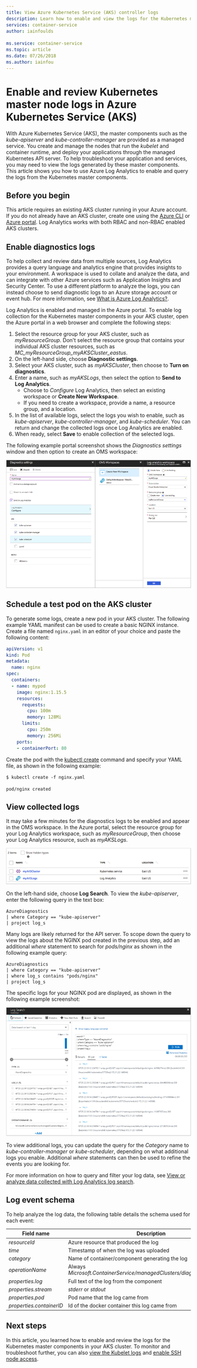 ```yaml
---
title: View Azure Kubernetes Service (AKS) controller logs
description: Learn how to enable and view the logs for the Kubernetes master node in Azure Kubernetes Service (AKS)
services: container-service
author: iainfoulds

ms.service: container-service
ms.topic: article
ms.date: 07/26/2018
ms.author: iainfou
---
```


# Enable and review Kubernetes master node logs in Azure Kubernetes Service (AKS)

With Azure Kubernetes Service (AKS), the master components such as the *kube-apiserver* and *kube-controller-manager* are provided as a managed service. You create and manage the nodes that run the *kubelet* and container runtime, and deploy your applications through the managed Kubernetes API server. To help troubleshoot your application and services, you may need to view the logs generated by these master components. This article shows you how to use Azure Log Analytics to enable and query the logs from the Kubernetes master components.

## Before you begin

This article requires an existing AKS cluster running in your Azure account. If you do not already have an AKS cluster, create one using the [Azure CLI][cli-quickstart] or [Azure portal][portal-quickstart]. Log Analytics works with both RBAC and non-RBAC enabled AKS clusters.

## Enable diagnostics logs

To help collect and review data from multiple sources, Log Analytics provides a query language and analytics engine that provides insights to your environment. A workspace is used to collate and analyze the data, and can integrate with other Azure services such as Application Insights and Security Center. To use a different platform to analyze the logs, you can instead choose to send diagnostic logs to an Azure storage account or event hub. For more information, see [What is Azure Log Analytics?][log-analytics-overview].

Log Analytics is enabled and managed in the Azure portal. To enable log collection for the Kubernetes master components in your AKS cluster, open the Azure portal in a web browser and complete the following steps:

1. Select the resource group for your AKS cluster, such as *myResourceGroup*. Don't select the resource group that contains your individual AKS cluster resources, such as *MC_myResourceGroup_myAKSCluster_eastus*.
1. On the left-hand side, choose **Diagnostic settings**.
1. Select your AKS cluster, such as *myAKSCluster*, then choose to **Turn on diagnostics**.
1. Enter a name, such as *myAKSLogs*, then select the option to **Send to Log Analytics**.
    * Choose to *Configure* Log Analytics, then select an existing workspace or **Create New Workspace**.
    * If you need to create a workspace, provide a name, a resource group, and a location.
1. In the list of available logs, select the logs you wish to enable, such as *kube-apiserver*, *kube-controller-manager*, and *kube-scheduler*. You can return and change the collected logs once Log Analytics are enabled.
1. When ready, select **Save** to enable collection of the selected logs.

The following example portal screenshot shows the *Diagnostics settings* window and then option to create an OMS workspace:

![Enable OMS workspace for Log Analytics of AKS cluster](media/view-master-logs/enable-oms-log-analytics.png)

## Schedule a test pod on the AKS cluster

To generate some logs, create a new pod in your AKS cluster. The following example YAML manifest can be used to create a basic NGINX instance. Create a file named `nginx.yaml` in an editor of your choice and paste the following content:

```yaml
apiVersion: v1
kind: Pod
metadata:
  name: nginx
spec:
  containers:
  - name: mypod
    image: nginx:1.15.5
    resources:
      requests:
        cpu: 100m
        memory: 128Mi
      limits:
        cpu: 250m
        memory: 256Mi
    ports:
    - containerPort: 80
```

Create the pod with the [kubectl create][kubectl-create] command and specify your YAML file, as shown in the following example:

```
$ kubectl create -f nginx.yaml

pod/nginx created
```

## View collected logs

It may take a few minutes for the diagnostics logs to be enabled and appear in the OMS workspace. In the Azure portal, select the resource group for your Log Analytics workspace, such as *myResourceGroup*, then choose your Log Analytics resource, such as *myAKSLogs*.

![Select the Log Analytics workspace for your AKS cluster](media/view-master-logs/select-log-analytics-workspace.png)

On the left-hand side, choose **Log Search**. To view the *kube-apiserver*, enter the following query in the text box:

```
AzureDiagnostics
| where Category == "kube-apiserver"
| project log_s
```

Many logs are likely returned for the API server. To scope down the query to view the logs about the NGINX pod created in the previous step, add an additional *where* statement to search for *pods/nginx* as shown in the following example query:

```
AzureDiagnostics
| where Category == "kube-apiserver"
| where log_s contains "pods/nginx"
| project log_s
```

The specific logs for your NGINX pod are displayed, as shown in the following example screenshot:

![Log Analytics query results for sample NGINX pod](media/view-master-logs/log-analytics-query-results.png)

To view additional logs, you can update the query for the *Category* name to *kube-controller-manager* or *kube-scheduler*, depending on what additional logs you enable. Additional *where* statements can then be used to refine the events you are looking for.

For more information on how to query and filter your log data, see [View or analyze data collected with Log Analytics log search][analyze-log-analytics].

## Log event schema

To help analyze the log data, the following table details the schema used for each event:

| Field name               | Description |
|--------------------------|-------------|
| *resourceId*             | Azure resource that produced the log |
| *time*                   | Timestamp of when the log was uploaded |
| *category*               | Name of container/component generating the log |
| *operationName*          | Always *Microsoft.ContainerService/managedClusters/diagnositicLogs/Read* |
| *properties.log*         | Full text of the log from the component |
| *properties.stream*      | *stderr* or *stdout* |
| *properties.pod*         | Pod name that the log came from |
| *properties.containerID* | Id of the docker container this log came from |

## Next steps

In this article, you learned how to enable and review the logs for the Kubernetes master components in your AKS cluster. To monitor and troubleshoot further, you can also [view the Kubelet logs][kubelet-logs] and [enable SSH node access][aks-ssh].

<!-- LINKS - external -->
[kubectl-create]: https://kubernetes.io/docs/reference/generated/kubectl/kubectl-commands#create

<!-- LINKS - internal -->
[cli-quickstart]: kubernetes-walkthrough.md
[portal-quickstart]: kubernetes-walkthrough-portal.md
[log-analytics-overview]: ../log-analytics/log-analytics-overview.md
[analyze-log-analytics]: ../log-analytics/log-analytics-tutorial-viewdata.md
[kubelet-logs]: kubelet-logs.md
[aks-ssh]: ssh.md
